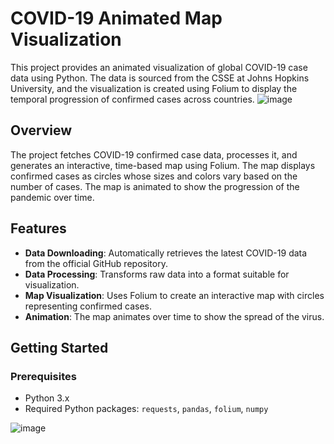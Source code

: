 # COVID-19 Animated Map Visualization

This project provides an animated visualization of global COVID-19 case data using Python. The data is sourced from the CSSE at Johns Hopkins University, and the visualization is created using Folium to display the temporal progression of confirmed cases across countries.
![image](https://github.com/user-attachments/assets/0824118c-d0c8-488a-9586-8bceb8609f0c)

## Overview

The project fetches COVID-19 confirmed case data, processes it, and generates an interactive, time-based map using Folium. The map displays confirmed cases as circles whose sizes and colors vary based on the number of cases. The map is animated to show the progression of the pandemic over time.

## Features

- **Data Downloading**: Automatically retrieves the latest COVID-19 data from the official GitHub repository.
- **Data Processing**: Transforms raw data into a format suitable for visualization.
- **Map Visualization**: Uses Folium to create an interactive map with circles representing confirmed cases.
- **Animation**: The map animates over time to show the spread of the virus.

## Getting Started

### Prerequisites

- Python 3.x
- Required Python packages: `requests`, `pandas`, `folium`, `numpy`


![image](https://github.com/user-attachments/assets/f60d2e06-8577-4279-becb-898c7f0c2351)

